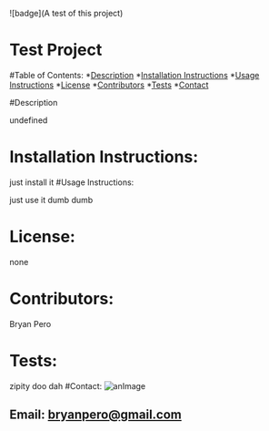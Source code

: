 
   ![badge](A test of this project)
   # Test Project
 
  #Table of Contents: 
  *[Description](#description)
  *[Installation Instructions](#installation-instructions)
  *[Usage Instructions](#usage-instructions)
  *[License](#license)
  *[Contributors](#contributors)
  *[Tests](#tests)
  *[Contact](#contact)

  #Description

  undefined
  # Installation Instructions:


  just install it
  #Usage Instructions: 



  just use it dumb dumb
  # License:


  none
  # Contributors: 


  Bryan Pero
  # Tests: 


  zipity doo dah
  #Contact: 
  ![anImage](none)

  ## Email: <bryanpero@gmail.com>



   